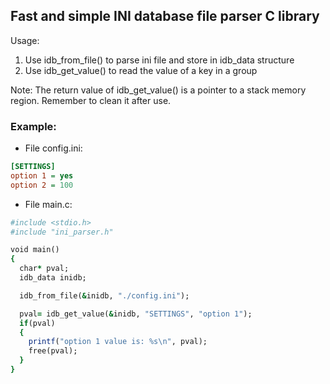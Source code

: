 ## Fast and simple INI database file parser C library

Usage:
1. Use idb_from_file() to parse ini file and store in idb_data structure
2. Use idb_get_value() to read the value of a key in a group

Note:
The return value of idb_get_value() is a pointer to a stack memory region. Remember to clean it after use.

### Example:
- File config.ini:
```ini
[SETTINGS]
option 1 = yes
option 2 = 100
```

- File main.c:
```ruby
#include <stdio.h>
#include "ini_parser.h"

void main()
{
  char* pval;
  idb_data inidb;

  idb_from_file(&inidb, "./config.ini");

  pval= idb_get_value(&inidb, "SETTINGS", "option 1");
  if(pval)
  {
    printf("option 1 value is: %s\n", pval);
    free(pval);
  }
}
```
